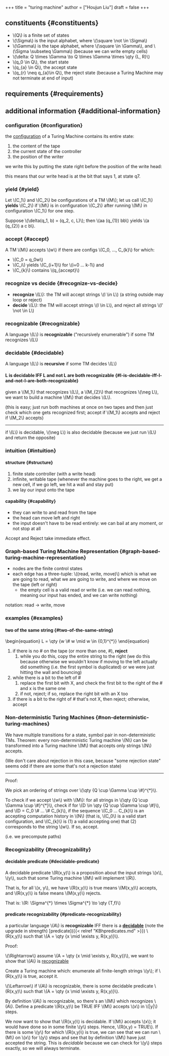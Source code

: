 +++
title = "turing machine"
author = ["Houjun Liu"]
draft = false
+++

## constituents {#constituents}

-   \\(Q\\) is a finite set of states
-   \\(\Sigma\\) is the input alphabet, where \\(\square \not \in \Sigma\\)
-   \\(\Gamma\\) is the tape alphabet, where \\(\square \in \Gamma\\), and \\(\Sigma \subseteq \Gamma\\) (because we can write empty cells)
-   \\(\delta: Q \times \Gamma \to Q \times \Gamma \times \qty {L, R}\\)
-   \\(q\_0 \in Q\\), the start state
-   \\(q\_{a} \in Q\\), the accept state
-   \\(q\_{r} \neq q\_{a}\in Q\\), the reject state (because a Turing Machine may not terminate at end of input)


## requirements {#requirements}


## additional information {#additional-information}


### configuration {#configuration}

the [configuration](#configuration) of a Turing Machine contains its entire state:

1.  the content of the tape
2.  the current state of the controller
3.  the position of the writer

we write this by putting the state right before the position of the write head:

this means that our write head is at the bit that says 1, at state q7.


### yield {#yield}

Let \\(C\_1\\) and \\(C\_2\\) be configurations of a TM \\(M\\); let us call \\(C\_1\\) **yields** \\(C\_2\\) if \\(M\\) is in configuration \\(C\_2\\) after running \\(M\\) in configuration \\(C\_1\\) for one step.

Suppose \\(\delta(q\_1, b) = (q\_2, c, L)\\); then \\(aa (q\_{1}) bb\\) yields \\(a (q\_{2}) a c b\\).


### accept {#accept}

A TM \\(M\\) accepts \\(w\\) if there are configs \\(C\_0, ..., C\_{k}\\) for which:

-   \\(C\_0 = q\_0w\\)
-   \\(C\_i\\) yields \\(C\_{i+1}\\) for \\(i=0 ... k-1\\) and
-   \\(C\_{k}\\) contains \\(q\_{accept}\\)


### recognize vs decide {#recognize-vs-decide}

-   **recognize** \\(L\\): the TM will accept strings \\(l \in L\\) (a string outside may loop or reject)
-   **decide** \\(L\\): the TM will accept strings \\(l \in L\\), and reject all strings \\(l' \not \in L\\)


### recognizable {#recognizable}

A language \\(L\\) is **recognizable** ("recursively enumerable") if some TM recognizes \\(L\\)


### decidable {#decidable}

A language \\(L\\) is **recursive** if some TM decides \\(L\\)


#### L is decidable IFF L and not L are both recognizable {#l-is-decidable-iff-l-and-not-l-are-both-recognizable}

given a \\(M\_1\\) that recognizes \\(L\\), a \\(M\_{2}\\) that recognizes \\(\neg L\\), we want to build a machine \\(M\\) that decides \\(L\\).

(this is easy; just run both machines at once on two tapes and then just check which one gets recognized first; accept if \\(M\_1\\) accepts and reject if \\(M\_2\\) accepts)

---

if \\(L\\) is decidable, \\(\neg L\\) is also decidable (because we just run \\(L\\) and return the opposite)


### intuition {#intuition}


#### structure {#structure}

1.  finite state controller (with a write head)
2.  infinite, writable tape (whenever the machine goes to the right, we get a new cell, if we go left, we hit a wall and stay put)
3.  we lay our input onto the tape


#### capability {#capability}

-   they can write to and read from the tape
-   the head can move left and right
-   the input doesn't have to be read entirely: we can bail at any moment, or not stop at all

Accept and Reject take immediate effect.


### Graph-based Turing Machine Representation {#graph-based-turing-machine-representation}

-   nodes are the finite control states
-   each edge has a three-tuple: \\((read, write, move)\\) which is what we are going to read, what we are going to write, and where we move on the tape (left or right)
    -   the empty cell is a valid read or write (i.e. we can read nothing, meaning our input has ended, and we can write nothing)

notation: read -&gt; write, move


### examples {#examples}


#### two of the same string {#two-of-the-same-string}

\begin{equation}
L = \qty {w \\# w \mid w \in {0,1}^{\*}}
\end{equation}

1.  if there is no # on the tape (or more than one, #), **reject**
    1.  while you do this, copy the entire string to the right (we do this because otherwise we wouldn't know if moving to the left actually did something (i.e. the first symbol is duplicated) or we were just hitting the wall and bouncing)
2.  while there is a bit to the left of #
    1.  replace the first bit with X, and check the first bit to the right of the # and x is the same one
    2.  if not, reject; if so, replace the right bit with an X too
3.  if there is a bit to the right of # that's not X, then reject; otherwise, accept


### Non-deterministic Turing Machines {#non-deterministic-turing-machines}

We have multiple transitions for a state, symbol pair in non-deterministic TMs. Theorem: every non-deterministic Turing machine \\(N\\) can be transformed into a Turing machine \\(M\\) that accepts only strings \\(N\\) accepts.

(We don't care about rejection in this case, because "some rejection state" seems odd if there are some that's not a rejection state)

---

Proof:

We pick an ordering of strings over \\(\qty {Q \cup \Gamma \cup \\#}^{\*}\\).

To check if we accept \\(w\\) with \\(M\\): for all strings in \\(\qty {Q \cup \Gamma \cup \\#}^{\*}\\), check if for \\(D \in \qty {Q \cup \Gamma \cup \\#}\\), and \\(D = C\_0 \\# ... \\# C\_{k}\\), if the sequence \\(C\_0 ... C\_{k}\\) is an accepting computation history in \\(N\\) (that is, \\(C\_0\\) is a valid start configuration, and \\(C\_{k}\\) is (1) a valid accepting one) that (2) corresponds to the string \\(w\\). If so, accept.

(i.e. we precompute paths)


### Recognizability {#recognizability}


#### decidable predicate {#decidable-predicate}

A decidable predicate \\(R(x,y)\\) is a proposition about the input strings \\(x\\), \\(y\\), such that some Turing machine \\(M\\) will implement \\(R\\).

That is, for all \\(x, y\\), we have \\(R(x,y)\\) is true means \\(M(x,y)\\) accepts, and \\(R(x,y)\\) is false means \\(M(x,y)\\) rejects.

That is: \\(R: \Sigma^{\*} \times \Sigma^{\*} \to \qty {T,f}\\)


#### predicate recognizability {#predicate-recognizability}

a particular language \\(A\\) is **recognizable** IFF there is a **[decidable](#decidable)** (note the upgrade in strength) [predicate]({{< relref "KBhpredicates.md" >}}) \\(R(x,y)\\) such that \\(A = \qty {x \mid \exists y, R(x,y)}\\).

Proof:

\\(\Rightarrow\\) assume \\(A = \qty {x \mid \exists y, R(x,y)}\\), we want to show that \\(A\\) is [recognizable](#recognizable)

Create a Turing machine which: enumerate all finite-length strings \\(y\\); if \\(R(x,y)\\) is true, accept it.

\\(\Leftarrow\\) if \\(A\\) is recognizable, there is some decidable predicate \\(R(x,y)\\) such that \\(A = \qty {x \mid \exists y, R(x,y)}\\).

By definition \\(A\\) is recognizable, so there's an \\(M\\) which recognizes \\(A\\). Define a predicate \\(R(x,y)\\) be TRUE IFF \\(M\\) accepts \\(x\\) in \\(|y|\\) steps.

We now want to show that \\(R(x,y)\\) is decidable. If \\(M\\) accepts \\(x\\); it would have done so in some finite \\(y\\) steps. Hence, \\(R(x,y) = TRUE\\). If there is some \\(y\\) for which \\(R(x,y)\\) is true, we can see that we can run \\(M\\) on \\(x\\) for \\(y\\) steps and see that by definition \\(M\\) have just accepted the string. This is _decidable_ because we can check for \\(y\\) steps exactly, so we will always terminate.

